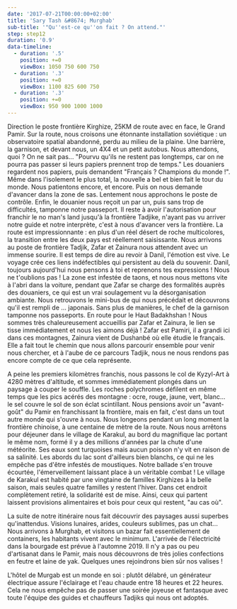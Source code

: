 ```yaml
---
date: '2017-07-21T00:00:00+02:00'
title: 'Sary Tash &#8674; Murghab'
sub-title: '"Qu''est-ce qu''on fait ? On attend."'
step: step12
duration: '0.9'
data-timeline:
  - duration: '.5'
    position: +=0
    viewBox: 1050 750 600 750
  - duration: '.3'
    position: +=0
    viewBox: 1100 825 600 750
  - duration: '.3'
    position: +=0
    viewBox: 950 900 1000 1000
---
```

Direction le poste frontière Kirghize, 25KM de route avec en face, le Grand Pamir.
Sur la route, nous croisons une étonnante installation soviétique : un observatoire spatial abandonné, perdu au milieu de la plaine. 
Une barrière, la garnison, et devant nous, un 4X4 et un petit autobus. Nous attendons, quoi ? On ne sait pas...
"Pourvu qu'ils ne restent pas longtemps, car on ne pourra pas passer si leurs papiers prennent trop de temps."
Les douaniers regardent nos papiers, puis demandent "Français ? Champions du monde !". Même dans l'isolement le plus total, la nouvelle a bel et bien fait le tour du monde.
Nous patientons encore, et encore. Puis on nous demande d'avancer dans la zone de sas. Lentement nous approchons le poste de contrôle. Enfin, le douanier nous reçoit un par un, puis sans trop de difficultés, tamponne notre passeport. Il reste à avoir l'autorisation pour franchir le no man's land jusqu'à la frontière Tadjike, n'ayant pas vu arriver notre guide et notre interprète, c'est à nous d'avancer vers la frontière. La route est impressionnante : en plus d'un réel désert de roche multicolores, la transition entre les deux pays est réellement saisissante.
Nous arrivons au poste de frontière Tadjik, Zafar et Zainura nous attendent avec un immense sourire.
Il est temps de dire au revoir à Danil, l'émotion est vive. Le voyage crée ces liens indéfectibles qui persistent au delà du souvenir. Danil, toujours aujourd'hui nous pensons à toi et reprenons tes expressions ! Nous ne t'oublions pas !
La zone est infestée de taons, et nous nous mettons vite à l'abri dans la voiture, pendant que Zafar se charge des formalités auprès des douaniers, ce qui est un vrai soulagement vu la désorganisation ambiante. Nous retrouvons le mini-bus de qui nous précédait et découvrons qu'il est rempli de ... japonais. Sans plus de manières, le chef de la garnison  tamponne nos passeports. En route pour le Haut Badakhshan !
Nous sommes très chaleureusement accueillis par Zafar et Zainura, le lien se tisse immédiatement et nous les aimons déjà ! Zafar est Pamiri, il a grandi ici dans ces montagnes, Zainura vient de Dushanbé où elle étudie le français. Elle a fait tout le chemin que nous allons parcourir ensemble pour venir nous chercher, et à l'aube de ce parcours Tadjik, nous ne nous rendons pas encore compte de ce que cela représente.

A peine les premiers kilomètres franchis, nous passons le col de Kyzyl-Art à 4280 mètres d'altitude, et sommes immédiatement plongés dans un paysage à couper le souffle. Les roches polychromes défilent en même temps que les pics acérés des montagne : ocre, rouge, jaune, vert, blanc... le sel couvre le sol de son éclat scintillant. Nous pensions avoir un "avant-goût" du Pamir en franchissant la frontière, mais en fait, c'est dans un tout autre monde qui s'ouvre à nous.
Nous longeons pendant un long moment la frontière chinoise, à une centaine de mètre de la route.
Nous nous arrêtons pour déjeuner dans le village de Karakul, au bord du magnifique lac portant le même nom, formé il y a des millions d'années par la chute d'une météorite. Ses eaux sont turquoises mais aucun poisson n'y vit en raison de sa salinité. Les abords du lac sont d'ailleurs bien blanchs, ce qui ne les empêche pas d'être infestés de moustiques. Notre ballade s'en trouve écourtée, l'émerveillement laissant place à un véritable combat ! Le village de Karakul est habité par une vingtaine de familles Kirghizes à la belle saison, mais seules quatre familles y restent l'hiver. Dans cet endroit complètement retiré, la solidarité est de mise. Ainsi, ceux qui partent laissent provisions alimentaires et bois pour ceux qui restent, "au cas où".

La suite de notre itinéraire nous fait découvrir des paysages aussi superbes qu'inattendus. Visions lunaires, arides, couleurs sublimes, pas un chat... 
Nous arrivons à Murghab, et visitons un bazar fait essentiellement de containers, les habitants vivent avec le minimum. L'arrivée de l'électricité dans la bourgade est prévue à l'automne 2019. Il n'y a pas ou peu d'artisanat dans le Pamir, mais nous découvrons de très jolies confections en feutre et laine de yak. Quelques unes rejoindrons bien sûr nos valises !

L'hôtel de Murgab est un monde en soi : plutôt délabré, un générateur électrique assure l'éclairage et l'eau chaude entre 18 heures et 22 heures. Cela ne nous empêche pas de passer une soirée joyeuse et fantasque avec toute l'équipe des guides et chauffeurs Tadjiks qui nous ont adoptés. 
